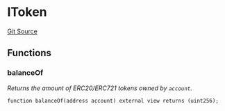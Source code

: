 # IToken
[Git Source](https://github.com/digiv3rse/protocol-contracts/blob/0d518167a484d4368bad0990424be098fe779fa4/contracts/modules/reference/TokenGatedReferenceModule.sol)


## Functions
### balanceOf

*Returns the amount of ERC20/ERC721 tokens owned by `account`.*


```solidity
function balanceOf(address account) external view returns (uint256);
```

